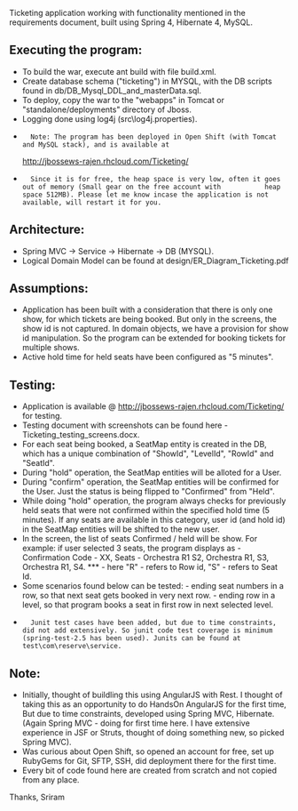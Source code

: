 Ticketing application working with functionality mentioned in the requirements document, built using Spring 4, Hibernate 4, MySQL.

Executing the program:
-----------------------
*	To build the war, execute ant build with file build.xml.
*	Create database schema ("ticketing") in MYSQL, with the DB scripts found in db/DB_Mysql_DDL_and_masterData.sql.
*	To deploy, copy the war to the "webapps" in Tomcat or "standalone/deployments" directory of Jboss.
*	Logging done using log4j (src\log4j.properties).
*       Note: The program has been deployed in Open Shift (with Tomcat and MySQL stack), and is available at 
	http://jbossews-rajen.rhcloud.com/Ticketing/
*       Since it is for free, the heap space is very low, often it goes out of memory (Small gear on the free account with           heap space 512MB). Please let me know incase the application is not available, will restart it for you.

Architecture:
-----------------------
*	Spring MVC -> Service -> Hibernate -> DB (MYSQL).
*	Logical Domain Model can be found at design/ER_Diagram_Ticketing.pdf

Assumptions:
-----------------------
*	Application has been built with a consideration that there is only one show, for which tickets are being booked. 
	But only in the screens, the show id is not captured. In domain objects, we have a provision for show id manipulation.
	So the program can be extended for booking tickets for multiple shows.
*	Active hold time for held seats have been configured as "5 minutes".

Testing:
-----------------------
*	Application is available @ http://jbossews-rajen.rhcloud.com/Ticketing/ for testing.
*	Testing document with screenshots can be found here - Ticketing_testing_screens.docx.
*	For each seat being booked, a SeatMap entity is created in the DB, which has a unique
	combination of "ShowId", "LevelId", "RowId" and "SeatId".
*	During "hold" operation, the SeatMap entities will be alloted for a User.
*	During "confirm" operation, the SeatMap entities will be confirmed for the User. Just the status is being 
	flipped to "Confirmed" from "Held".
*	While doing "hold" operation, the program always checks for previously held seats that were not confirmed
	within the specified hold time (5 minutes). If any seats are available in this category, user id (and hold id)
	in the SeatMap entities will be shifted to the new user.
*	In the screen, the list of seats Confirmed / held will be show. For example: if user selected 3 seats, the program           displays as  - Confirmation Code - XX, 	Seats - Orchestra R1 S2, Orchestra R1, S3, Orchestra R1, S4.
*** - here "R" - refers to Row id, "S" - refers to Seat Id.
*	Some scenarios found below can be tested:
		- ending seat numbers in a row, so that next seat gets booked in very next row.
		- ending row in a level, so that program books a seat in first row in next selected level.
*       Junit test cases have been added, but due to time constraints, did not add extensively. So junit code test coverage is minimum (spring-test-2.5 has been used). Junits can be found at test\com\reserve\service.

Note:
-----------------------
*	Initially, thought of buildling this using AngularJS with Rest. I thought of taking this as an opportunity to do 
	HandsOn AngularJS for the first time, But due to time constraints, developed using Spring MVC, Hibernate.
	(Again Spring MVC - doing for first time here. I have extensive experience in JSF or Struts, thought of doing     something new, so picked Spring MVC).
*	Was curious about Open Shift, so opened an account for free, set up RubyGems for Git, SFTP, SSH, did deployment there for the first time.
*	Every bit of code found here are created from scratch and not copied from any place.


Thanks, Sriram
